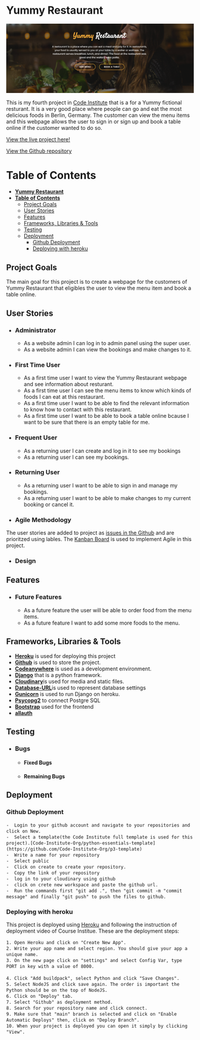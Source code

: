 # **Yummy Restaurant**


![View the Yummy Restaurant Homepage](images/main-image.png)

This is my fourth project in [Code Institute](https://codeinstitute.net/de/) that is a for a Yummy fictional resturant. It is a very good place where people can go and eat the most delicious foods in Berlin, Germany. The customer can view the menu items and this webpage allows the user to sign in or sign up and book a table online if the customer wanted to do so.

[View the live project here!]()


[View the Github repository](https://github.com/Saleha-m14/Restaurant-webpage)


# **Table of Contents**

- [**Yummy Restaurant**](#yummy-restaurant)
- [**Table of Contents**](#table-of-contents)
  - [Project Goals](#project-goals)
  - [User Stories](#user-stories)
  - [Features](#features)
  - [Frameworks, Libraries \& Tools](#frameworks-libraries--tools)
  - [Testing](#testing)
  - [Deployment](#deployment)
    - [Github Deployment](#github-deployment)
    - [Deploying with heroku](#deploying-with-heroku)


## Project Goals

The main goal for this project is to create a webpage for the customers of Yummy Restaurant that eligibles the user to view the menu item and book a table online.

## User Stories

- ### Administrator
  -  As a website admin I can log in to admin panel using the super user.
  -  As a website admin I can view the bookings and make changes to it.


 -  ### First Time User
    -  As a first time user I want to view the Yummy Restaurant webpage and see information about resturant.
    -  As a first time user I can see the menu items to know which kinds of foods I can eat at this restaurant.
    -  As a first time user I want to be able to find the relevant information to know how to contact with this restaurant.
    -  As a first time user I want to be able to book a table online bcause I want to be sure that there is an empty table for me.

 -  ### Frequent User
    - As a returning user I can create and log in it to see my bookings
    - As a returning user I can see my bookings.

- ### Returning User

    -  As a returning user I want to be able to sign in and manage my bookings.
    -  As a returning user I want to be able to make changes to my current booking or cancel it.

- ### Agile Methodology

The user stories are added to project as [issues in the Github](https://github.com/Saleha-m14/Restaurant-webpage/issues) and are prioritzed using lables. The [Kanban Board](<https://github.com/users/Saleha-m14/projects/3>) is used to implement Agile in this project.


-  ### Design


## Features

  - ### Future Features
    - As a future feature the user will be able to order food  from the menu items.
    - As a future feature I want to add some more foods to the menu.
  
## Frameworks, Libraries & Tools

  -  [**Heroku**](https://dashboard.heroku.com/apps) is used for deploying this project
- [**Github**](https://github.com/) is used to store the project.
- [**Codeanywhere**](https://codeanywhere.com/) is used as a development environment. 
- [**Django**](https://docs.djangoproject.com/) that is a python framework.
- [**Cloudinary**](https://cloudinary.com/)is used for media and static files.
- [**Database-URL**](https://pypi.org/project/dj-database-url/0.5.0/)is used to represent database settings
- [**Gunicorn**](https://pypi.org/project/gunicorn/20.1.0/) is used to run Django on heroku.
- [**Psycopg2**](https://pypi.org/project/psycopg2/2.9.3/) to connect Postgre SQL
- [**Bootstrap**](https://getbootstrap.com/) used for the frontend
- [**allauth**](https://docs.allauth.org/en/latest/release-notes/recent.html)

## Testing

   - ### Bugs
     - #### Fixed Bugs
     - #### Remaining Bugs


## Deployment

### Github Deployment

    -  Login to your github account and navigate to your repositories and click on New.
    -  Select a template(the Code Institute full template is used for this project).[Code-Institute-Org/python-essentials-template](https://github.com/Code-Institute-Org/p3-template)
    -  Write a name for your repository
    -  Select public
    -  Click on create to create your repository.
    -  Copy the link of your repository
    -  log in to your cloudinary using github
    -  click on crete new workspace and paste the github url.
    -  Run the commands first "git add .", then "git commit -m "commit message" and finally "git push" to push the files to github.


### Deploying with heroku

This project is deployed using [Heroku](https://id.heroku.com/) and following the instruction of deployment video of Course Institue. These are the deployment steps:

    1. Open Heroku and click on "Create New App".
    2. Write your app name and select region. You should give your app a unique name.
    3. On the new page click on "settings" and select Config Var, type PORT in key with a value of 8000.

    4. Click "Add buildpack", select Python and click "Save Changes".
    5. Select NodeJS and click save again. The order is important the Python should be on the top of NodeJS.
    6. Click on "Deploy" tab.
    7. Select "Github" as deployment method.
    8. Search for your repository name and click connect.
    9. Make sure that "main" branch is selected and click on "Enable Automatic Deploys" then, click on "Deploy Branch".
    10. When your project is deployed you can open it simply by clicking "View".

